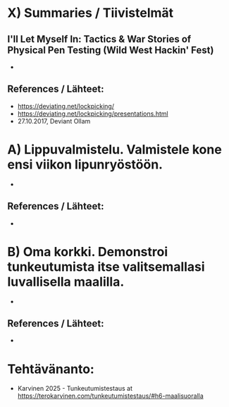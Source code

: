 
# X) Summaries / Tiivistelmät

## I'll Let Myself In: Tactics & War Stories of Physical Pen Testing (Wild West Hackin' Fest)
-
## References / Lähteet:
- https://deviating.net/lockpicking/
- https://deviating.net/lockpicking/presentations.html
- 27.10.2017, Deviant Ollam

# A) Lippuvalmistelu. Valmistele kone ensi viikon lipunryöstöön.
-
## References / Lähteet:
-

# B) Oma korkki. Demonstroi tunkeutumista itse valitsemallasi luvallisella maalilla.
-
## References / Lähteet:
-


# Tehtävänanto:
- Karvinen 2025 - Tunkeutumistestaus at https://terokarvinen.com/tunkeutumistestaus/#h6-maalisuoralla
